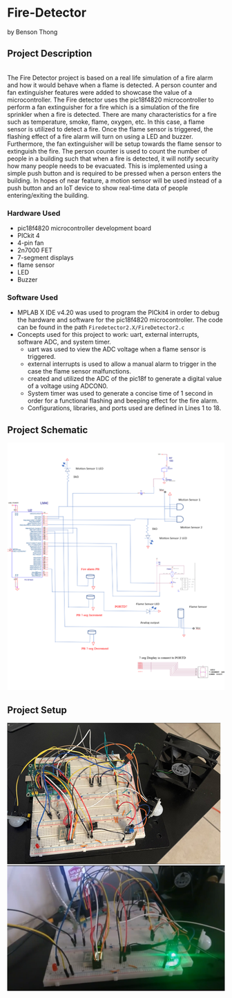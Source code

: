 # Fire-Detector 
by Benson Thong

## Project Description
<br/> The Fire Detector project is based on a real life simulation of a fire alarm and how it would behave when a flame is detected. A person counter and fan extinguisher features were added to showcase the value of a microcontroller. The Fire detector uses the pic18f4820 microcontroller to perform a fan extinguisher for a fire which is a simulation of the fire sprinkler when a fire is detected. There are many characteristics for a fire such as temperature, smoke, flame, oxygen, etc. In this case, a flame sensor is utilized to detect a fire. Once the flame sensor is triggered, the flashing effect of a fire alarm will turn on using a LED and buzzer. Furthermore, the fan extinguisher will be setup towards the flame sensor to extinguish the fire. The person counter is used to count the number of people in a building such that when a fire is detected, it will notify security how many people needs to be evacuated. This is implemented using a simple push button and is required to be pressed when a person enters the building. In hopes of near feature, a motion sensor will be used instead of a push button and an IoT device to show real-time data of people entering/exiting the building.

### Hardware Used
- pic18f4820 microcontroller development board
- PICkit 4
- 4-pin fan
- 2n7000 FET
- 7-segment displays
- flame sensor
- LED
- Buzzer

### Software Used 
- MPLAB X IDE v4.20 was used to program the PICkit4 in order to debug the hardware and software for the pic18f4820 microcontroller. The code can be found in the path ```Firedetector2.X/FireDetector2.c```
- Concepts used for this project to work: uart, external interrupts, software ADC, and system timer.
  - uart was used to view the ADC voltage when a flame sensor is triggered.
  - external interrupts is used to allow a manual alarm to trigger in the case the flame sensor malfunctions.
  - created and utilized the ADC of the pic18f to generate a digital value of a voltage using ADCON0. 
  - System timer was used to generate a concise time of 1 second in order for a functional flashing and beeping effect for the fire alarm.
  - Configurations, libraries, and ports used are defined in Lines 1 to 18.
  
## Project Schematic
![](pictures/Picture1.png)

## Project Setup
![](pictures/Picture2.png)
![](pictures/firedetector.PNG)


